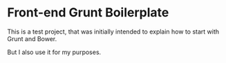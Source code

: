 # Front-end Grunt Boilerplate

This is a test project, that was initially intended to explain how to start with Grunt and Bower.

But I also use it for my purposes.